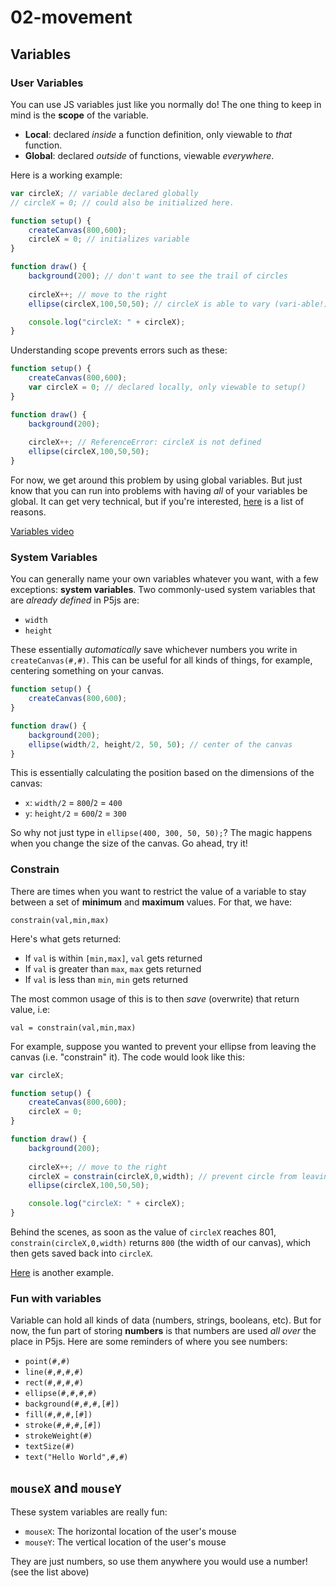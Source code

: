 # 02-movement

## Variables

### User Variables

You can use JS variables just like you normally do! The one thing to keep in mind is the **scope** of the variable.
* **Local**: declared _inside_ a function definition, only viewable to _that_ function.
* **Global**: declared _outside_ of functions, viewable _everywhere_.

Here is a working example:

```js
var circleX; // variable declared globally
// circleX = 0; // could also be initialized here.

function setup() {
    createCanvas(800,600);
    circleX = 0; // initializes variable
}

function draw() {
    background(200); // don't want to see the trail of circles
  
    circleX++; // move to the right
    ellipse(circleX,100,50,50); // circleX is able to vary (vari-able!)

    console.log("circleX: " + circleX);
}
```

Understanding scope prevents errors such as these:

```js
function setup() {
    createCanvas(800,600);
    var circleX = 0; // declared locally, only viewable to setup()
}

function draw() {
    background(200);
  
    circleX++; // ReferenceError: circleX is not defined
    ellipse(circleX,100,50,50);
}
```

For now, we get around this problem by using global variables. But just know that you can run into problems with having _all_ of your variables be global. It can get very technical, but if you're interested, [here](http://wiki.c2.com/?GlobalVariablesAreBad) is a list of reasons.

[Variables video](https://www.youtube.com/watch?v=dRhXIIFp-ys)


### System Variables

You can generally name your own variables whatever you want, with a few exceptions: **system variables**. Two commonly-used system variables that are _already defined_ in P5js are:

* `width`
* `height`

These essentially _automatically_ save whichever numbers you write in `createCanvas(#,#)`. This can be useful for all kinds of things, for example, centering something on your canvas.

```js
function setup() {
    createCanvas(800,600);
}

function draw() {
    background(200);
    ellipse(width/2, height/2, 50, 50); // center of the canvas
}
```

This is essentially calculating the position based on the dimensions of the canvas:
* `x`: `width/2` = `800`/`2` = `400`
* `y`: `height/2` = `600`/`2` = `300`

So why not just type in `ellipse(400, 300, 50, 50);`? The magic happens when you change the size of the canvas. Go ahead, try it!

### Constrain

There are times when you want to restrict the value of a variable to stay between a set of **minimum** and **maximum** values. For that, we have:

`constrain(val,min,max)`

Here's what gets returned:
* If `val` is within `[min,max]`, `val` gets returned
* If `val` is greater than `max`, `max` gets returned
* If `val` is less than `min`, `min` gets returned

The most common usage of this is to then _save_ (overwrite) that return value, i.e:

`val = constrain(val,min,max)`

For example, suppose you wanted to prevent your ellipse from leaving the canvas (i.e. "constrain" it). The code would look like this:

```js
var circleX; 

function setup() {
    createCanvas(800,600);
    circleX = 0; 
}

function draw() {
    background(200); 
  
    circleX++; // move to the right
    circleX = constrain(circleX,0,width); // prevent circle from leaving the canvas
    ellipse(circleX,100,50,50);

    console.log("circleX: " + circleX);
}
```

Behind the scenes, as soon as the value of `circleX` reaches 801, `constrain(circleX,0,width)` returns `800` (the width of our canvas), which then gets saved back into `circleX`.

[Here](https://p5js.org/reference/#/p5/constrain) is another example.

### Fun with variables

Variable can hold all kinds of data (numbers, strings, booleans, etc). But for now, the fun part of storing **numbers** is that numbers are used _all over_ the place in P5js. Here are some reminders of where you see numbers:
* `point(#,#)`
* `line(#,#,#,#)`
* `rect(#,#,#,#)`
* `ellipse(#,#,#,#)`
* `background(#,#,#,[#])`
* `fill(#,#,#,[#])`
* `stroke(#,#,#,[#])`
* `strokeWeight(#)`
* `textSize(#)`
* `text("Hello World",#,#)`

## `mouseX` and `mouseY`

These system variables are really fun:
* `mouseX`: The horizontal location of the user's mouse
* `mouseY`: The vertical location of the user's mouse

They are just numbers, so use them anywhere you would use a number! (see the list above)
